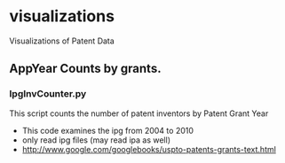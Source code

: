 visualizations
==============

Visualizations of Patent Data

## AppYear Counts by grants.

### IpgInvCounter.py
This script counts the number of patent inventors by Patent Grant Year
* This code examines the ipg from 2004 to 2010
* only read ipg files (may read ipa as well)
* http://www.google.com/googlebooks/uspto-patents-grants-text.html
